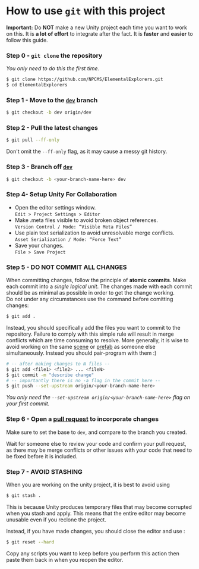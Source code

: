 # How to use `git` with this project

**Important:** Do **NOT** make a new Unity project each time you want to work on this. It is **a lot of effort** to integrate after the fact. It is **faster** and **easier** to follow this guide.

### **Step 0 -** `git clone` the repository

*You only need to do this the first time.*

```bash
$ git clone https://github.com/NPCMS/ElementalExplorers.git
$ cd ElementalExplorers
```

### **Step 1 -** Move to the [`dev`](https://github.com/NPCMS/ElementalExplorers/tree/dev) branch

```bash
$ git checkout -b dev origin/dev
```

### **Step 2 -** Pull the latest changes

```bash
$ git pull --ff-only
```
Don't omit the `--ff-only` flag, as it may cause a messy git history.

### **Step 3 -** Branch off [`dev`](https://github.com/NPCMS/ElementalExplorers/tree/dev)

```bash
$ git checkout -b <your-branch-name-here> dev
```

### **Step 4-** Setup Unity For Collaboration

- Open the editor settings window.  
```Edit > Project Settings > Editor```
- Make .meta files visible to avoid broken object references.  
```Version Control / Mode: “Visible Meta Files”```   
- Use plain text serialization to avoid unresolvable merge conflicts.  
```Asset Serialization / Mode: “Force Text”```  
- Save your changes.  
```File > Save Project```

### **Step 5 -** DO NOT COMMIT ALL CHANGES


When committing changes, follow the principle of **atomic commits**. Make each commit into a *single logical unit*. 
The changes made with each commit should be as minimal as possible in order to get the change working.  
Do not under any circumstances use the command before comitting changes:  
```bash
$ git add .
```
Instead, you should specifically add the files you want to commit to the repository. Failure to comply with this simple rule will result in merge conflicts which are time consuming to resolve.
More generally, it is wise to avoid working on the same [scene](https://docs.unity3d.com/560/Documentation/Manual/CreatingScenes.html) or [prefab](https://docs.unity3d.com/Manual/Prefabs.html) as someone else simultaneously. Instead you should pair-program with them :)


```bash
# -- after making changes to N files --
$ git add <file1> <file2> ... <fileN>
$ git commit -m "describe change" 
# -- importantly there is no -a flag in the commit here --
$ git push --set-upstream origin/<your-branch-name-here>
```

*You only need the `--set-upstream origin/<your-branch-name-here>` flag on your first commit.*

### **Step 6 -** Open a [pull request](https://github.com/NPCMS/ElementalExplorers/compare) to incorporate changes

Make sure to set the base to `dev`, and compare to the branch you created.

Wait for someone else to review your code and confirm your pull request, as there may be merge conflicts or other issues with your code that need to be fixed before it is included.

### **Step 7 -** AVOID STASHING

When you are working on the unity project, it is best to avoid using
```bash
$ git stash .
```
This is because Unity produces temporary files that may become corrupted when you stash and apply. This means that the entire editor may become unusable even if you reclone the project. 

Instead, if you have made changes, you should close the editor and use :
```bash
$ git reset --hard
```
Copy any scripts you want to keep before you perform this action then paste them back in when you reopen the editor.